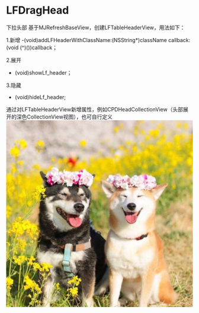 # LFDragHead
下拉头部
基于MJRefreshBaseView，创建LFTableHeaderView，用法如下：

1.新增
-(void)addLFHeaderWithClassName:(NSString*)className callback:(void (^)())callback；

2.展开
- (void)showLf_header；

3.隐藏
- (void)hideLf_header;

通过对LFTableHeaderView新增属性，例如CPDHeadCollectionView（头部展开的深色CollectionView视图），也可自行定义
![doge](./doge.png)
